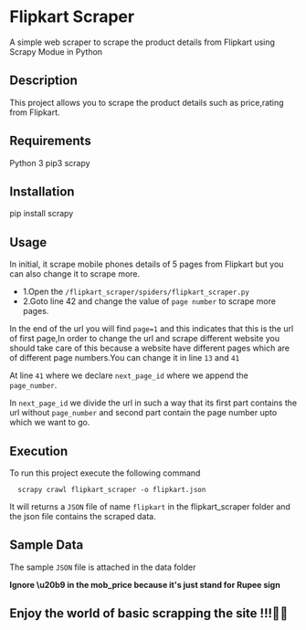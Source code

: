 # Flipkart Scraper
A simple web scraper to scrape the product details from Flipkart using Scrapy Modue in Python

## Description

This project allows you to scrape the product details such as price,rating from Flipkart.

## Requirements
Python 3
pip3
scrapy

## Installation
pip install scrapy


## Usage
In initial, it scrape mobile phones details of 5 pages from Flipkart but you can also change it to scrape more.
- 1.Open the `/flipkart_scraper/spiders/flipkart_scraper.py`
- 2.Goto line 42 and change the value of `page number` to scrape more pages.

In the end of the url you will find `page=1` and this indicates that this is the url of first page,In order to change the url and scrape different website you should take care of this because a website have different pages which are of different page numbers.You can change it in line `13` and `41`

At line `41` where we declare `next_page_id` where we append the `page_number`.

In `next_page_id` we divide the url in such a way that its first part contains the url without `page_number` and second part contain the page number upto which we want to go.
    
 ## Execution
 To run this project execute the following command
            
      scrapy crawl flipkart_scraper -o flipkart.json 
It will returns a `JSON` file of name `flipkart` in the flipkart_scraper folder and the json file contains the scraped data.

## Sample Data
The sample `JSON` file is attached in the data folder

**Ignore \u20b9 in the mob_price because it's just stand for Rupee sign**
## Enjoy the world of basic scrapping the site !!!👨‍💻
